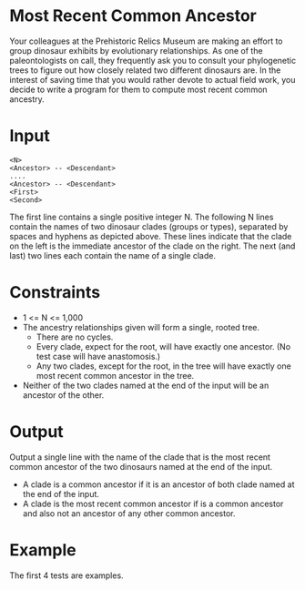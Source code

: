 # Most Recent Common Ancestor
Your colleagues at the Prehistoric Relics Museum are making an effort to group dinosaur exhibits by evolutionary relationships. As one of the paleontologists on call, they frequently ask you to consult your phylogenetic trees to figure out how closely related two different dinosaurs are. In the interest of saving time that you would rather devote to actual field work, you decide to write a program for them to compute most recent common ancestry.

# Input
```
<N>
<Ancestor> -- <Descendant>
....
<Ancestor> -- <Descendant>
<First>
<Second>
```

The first line contains a single positive integer N. The following N lines contain the names of two dinosaur clades (groups or types), separated by spaces and hyphens as depicted above. These lines indicate that the clade on the left is the immediate ancestor of the clade on the right. The next (and last) two lines each contain the name of a single
clade.

# Constraints
- 1 <= N <= 1,000
- The ancestry relationships given will form a single, rooted tree.
  - There are no cycles.
  - Every clade, expect for the root, will have exactly one ancestor. (No test case will have anastomosis.)
  - Any two clades, except for the root, in the tree will have exactly one most recent common ancestor in the tree.
- Neither of the two clades named at the end of the input will be an ancestor of the other.

# Output
Output a single line with the name of the clade that is the most recent common ancestor of the two dinosaurs named at the end of the input.

- A clade is a common ancestor if it is an ancestor of both clade named at the end of the input.
- A clade is the most recent common ancestor if is a common ancestor and also not an ancestor of any other common ancestor.

# Example
The first 4 tests are examples.
